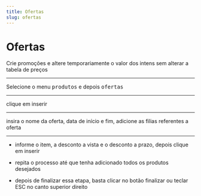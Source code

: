 ```yaml
---
title: Ofertas
slug: ofertas
---
```

# Ofertas

Crie promoções e altere temporariamente o valor dos intens sem alterar a tabela de preços

---
Selecione o menu <kbd>produtos</kbd> e depois <kbd>ofertas</kbd>


---

clique em inserir


---

insira o nome da oferta, data de início e fim, adicione as filias referentes a oferta


---

 - informe o item, a desconto a vista e o desconto a prazo, depois clique em inserir


 - repita o processo até que tenha adicionado todos os produtos desejados
 
 
 - depois de finalizar essa etapa, basta clicar no botão finalizar ou teclar ESC no canto superior direito
 
 